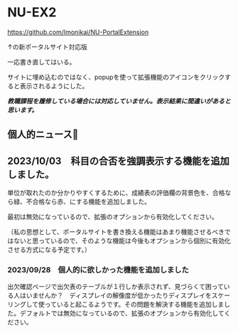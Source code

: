 # NU-EX2

https://github.com/Imonikai/NU-PortalExtension

↑の新ポータルサイト対応版

一応書き直してはいる。

サイトに埋め込むのではなく、popupを使って拡張機能のアイコンをクリックすると表示されるようにした。

***教職課程を履修している場合には対応していません。表示結果に間違いがあると思います。***

## 個人的ニュース📰

## 2023/10/03　科目の合否を強調表示する機能を追加しました。

単位が取れたのか分かりやすくするために、成績表の評価欄の背景色を、合格なら緑、不合格なら赤、にする機能を追加しました。

最初は無効になっているので、拡張のオプションから有効化してください。

（私の思想として、ポータルサイトを書き換える機能はあまり機能させるべきではないと思っているので、そのような機能は今後もオプションから個別に有効化させる方式になる予定です。）

### 2023/09/28　個人的に欲しかった機能を追加しました

出欠確認ページで出欠表のテーブルが１行しか表示されず、見づらくて困っている人はいませんか？　ディスプレイの解像度が低かったりディスプレイをスケーリングして使っていると起こるようです。その問題を解決する機能を追加しました。デフォルトでは無効になっているので、拡張のオプションから有効化してください。
